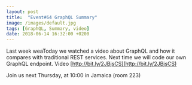 ```yaml
---
layout: post
title:  "Event#64 GraphQL Summary"
image: /images/default.jpg
tags: [GraphQL, Summary, video]
date: 2018-06-14 16:32:00 +0200
---
```


Last week weaToday we watched a video about GraphQL and how it compares with traditional REST services. Next time we will code our own GraphQL endpoint. Video [http://bit.ly/2JBjsCS](http://bit.ly/2JBjsCS)

Join us next Thursday, at 10:00 in Jamaica (room 223)

